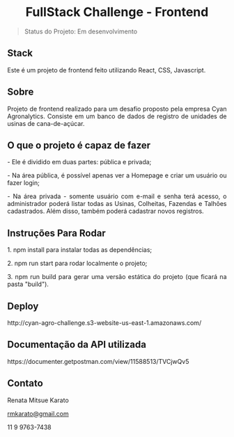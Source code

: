 <h1 align="center"> FullStack Challenge - Frontend </h1>

> Status do Projeto: Em desenvolvimento

## Stack

<p align="justify"> Este é um projeto de frontend feito utilizando React, CSS, Javascript.</p>

## Sobre

<p align="justify"> Projeto de frontend realizado para um desafio proposto pela empresa Cyan Agronalytics. Consiste em um banco de dados de registro de unidades de usinas de cana-de-açúcar. </p>

## O que o projeto é capaz de fazer

<p align="justify"> - Ele é dividido em duas partes: pública e privada; </p>

<p align="justify"> - Na área pública, é possível apenas ver a Homepage e criar um usuário ou fazer login; </p>

<p align="justify"> - Na área privada - somente usuário com e-mail e senha terá acesso, o administrador poderá listar todas as Usinas, Colheitas, Fazendas e Talhões cadastrados. Além disso, também poderá cadastrar novos registros.</p>

## Instruções Para Rodar

<p align="justify"> 1. npm install para instalar todas as dependências; </p>
<p align="justify"> 2. npm run start para rodar localmente o projeto;</p>
<p align="justify"> 3. npm run build para gerar uma versão estática do projeto (que ficará na pasta "build").</p>

## Deploy

<p align="justify"> http://cyan-agro-challenge.s3-website-us-east-1.amazonaws.com/ </p>

## Documentação da API utilizada 

<p align="justify"> https://documenter.getpostman.com/view/11588513/TVCjwQv5 </p>

## Contato

Renata Mitsue Karato

rmkarato@gmail.com

11 9 9763-7438
